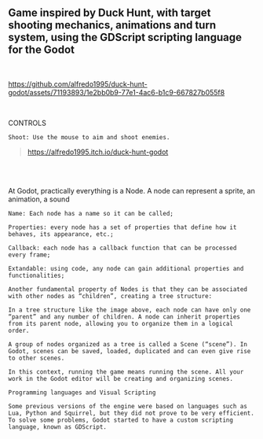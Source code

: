 <h2> Game inspired by Duck Hunt, with target shooting mechanics, animations and turn system, using the GDScript scripting language for the Godot </h2>

<br>
 
https://github.com/alfredo1995/duck-hunt-godot/assets/71193893/1e2bb0b9-77e1-4ac6-b1c9-667827b055f8

<br> 

CONTROLS

    Shoot: Use the mouse to aim and shoot enemies.

> https://alfredo1995.itch.io/duck-hunt-godot

<br>
<br>

At Godot, practically everything is a Node. A node can represent a sprite, an animation, a sound

    Name: Each node has a name so it can be called;

    Properties: every node has a set of properties that define how it behaves, its appearance, etc.;

    Callback: each node has a callback function that can be processed every frame;

    Extandable: using code, any node can gain additional properties and functionalities;

    Another fundamental property of Nodes is that they can be associated with other nodes as “children”, creating a tree structure:

    In a tree structure like the image above, each node can have only one “parent” and any number of children. A node can inherit properties from its parent node, allowing you to organize them in a logical order.

    A group of nodes organized as a tree is called a Scene (“scene”). In Godot, scenes can be saved, loaded, duplicated and can even give rise to other scenes.

    In this context, running the game means running the scene. All your work in the Godot editor will be creating and organizing scenes.

    Programming languages and Visual Scripting

    Some previous versions of the engine were based on languages such as Lua, Python and Squirrel, but they did not prove to be very efficient. To solve some problems, Godot started to have a custom scripting language, known as GDScript.

